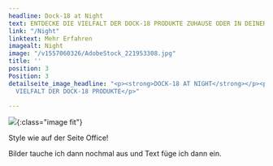 ```yaml
---
headline: Dock-18 at Night
text: ENTDECKE DIE VIELFALT DER DOCK-18 PRODUKTE ZUHAUSE ODER IN DEINER BAR
link: "/Night"
linktext: Mehr Erfahren
imagealt: Night
image: "/v1557060326/AdobeStock_221953308.jpg"
title: ''
position: 3
Position: 3
detailseite_image_headline: "<p><strong>DOCK-18 AT NIGHT</strong></p><p>ENTDECKE DIE
  VIELFALT DER DOCK-18 PRODUKTE</p>"

---
```

![](https://res.cloudinary.com/dock18/image/upload/c_pad,w_960/v1556126201/Bildschirmfoto_2019-04-02_um_17.10.11_mg0dao.png){:class="image fit"}

Style wie auf der Seite Office!

Bilder tauche ich dann nochmal aus und Text füge ich dann ein.